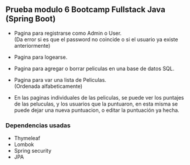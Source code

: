 ## Prueba modulo 6 Bootcamp Fullstack Java (Spring Boot)

- Pagina para registrarse como Admin o User. 
<br>(Da error si es que el password no coincide o si el usuario ya existe anteriormente)

- Pagina para logearse.

- Pagina para agregar o borrar peliculas en una base de datos SQL.

- Pagina para var una lista de Peliculas.<br>(Ordenada alfabeticamente)

- En las paginas individuales de las peliculas, se puede ver los puntajes de las peluculas, y los usuarios que la puntuaron, en esta misma se puede dejar una nueva puntuacion, o editar la puntuación ya hecha.

### Dependencias usadas
- Thymeleaf
- Lombok
- Spring security
- JPA



